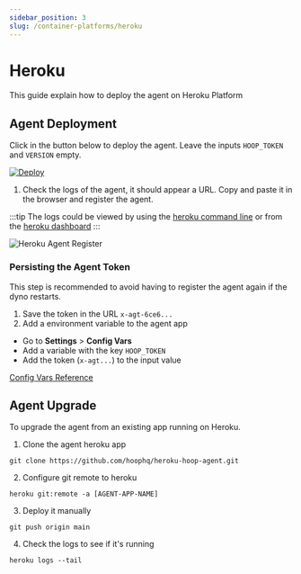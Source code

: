 ```yaml
---
sidebar_position: 3
slug: /container-platforms/heroku
---
```


# Heroku

This guide explain how to deploy the agent on Heroku Platform

## Agent Deployment

Click in the button below to deploy the agent. Leave the inputs `HOOP_TOKEN` and `VERSION` empty.

[![Deploy](https://www.herokucdn.com/deploy/button.svg)](https://heroku.com/deploy?template=https://github.com/hoophq/heroku-hoop-agent)

1. Check the logs of the agent, it should appear a URL. Copy and paste it in the browser and register the agent.

:::tip
The logs could be viewed by using the [heroku command line](https://devcenter.heroku.com/articles/logging#view-logs) or from the [heroku dashboard](https://devcenter.heroku.com/articles/logging#view-logs-with-the-heroku-dashboard)
:::

![Heroku Agent Register](https://hoopartifacts.s3.amazonaws.com/screenshots/9-heroku-logs-agent-register.png)

### Persisting the Agent Token

This step is recommended to avoid having to register the agent again if the dyno restarts.

1. Save the token in the URL `x-agt-6ce6...`
2. Add a environment variable to the agent app

- Go to **Settings** > **Config Vars**
- Add a variable with the key `HOOP_TOKEN`
- Add the token (`x-agt...`) to the input value

[Config Vars Reference](https://devcenter.heroku.com/articles/config-vars)

## Agent Upgrade

To upgrade the agent from an existing app running on Heroku.

1. Clone the agent heroku app

```shell
git clone https://github.com/hoophq/heroku-hoop-agent.git
```

2. Configure git remote to heroku

```shell
heroku git:remote -a [AGENT-APP-NAME]
```

3. Deploy it manually

```shell
git push origin main
```

4. Check the logs to see if it's running

```shell
heroku logs --tail
```